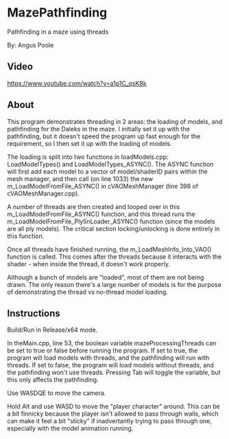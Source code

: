 # MazePathfinding
Pathfinding in a maze using threads

By: Angus Poole

## Video
https://www.youtube.com/watch?v=a1p1C_qsK8k

## About
This program demonstrates threading in 2 areas: the loading of models, and pathfinding for the Daleks in the maze. I initially set it up with the pathfinding, but it doesn't speed the program up fast enough for the requirement, so I then set it up with the loading of models.

The loading is split into two functions in loadModels.cpp: LoadModelTypes() and LoadModelTypes_ASYNC(). The ASYNC function will first add each model to a vector of model/shaderID pairs within the mesh manager, and then call (on line 1033) the new m_LoadModelFromFile_ASYNC() in cVAOMeshManager (line 398 of cVAOMeshManager.cpp).

A number of threads are then created and looped over in this m_LoadModelFromFile_ASYNC() function, and this thread runs the m_LoadModelFromFile_Ply5nLoader_ASYNC() function (since the models are all ply models). The critical section locking/unlocking is done entirely in this function.

Once all threads have finished running, the m_LoadMeshInfo_Into_VAO() function is called. This comes after the threads because it interacts with the shader - when inside the thread, it doesn't work properly.

Although a bunch of models are "loaded", most of them are not being drawn. The only reason there's a large number of models is for the purpose of demonstrating the thread vs no-thread model loading.

## Instructions
Build/Run in Release/x64 mode.

In theMain.cpp, line 53, the boolean variable mazeProcessingThreads can be set to true or false before running the program. If set to true, the program will load models with threads, and the pathfinding will run with threads. If set to false, the program will load models without threads, and the pathfinding won't use threads. Pressing Tab will toggle the variable, but this only affects the pathfinding.

Use WASDQE to move the camera.

Hold Alt and use WASD to move the "player character" around. This can be a bit finnicky because the player isn't allowed to pass through walls, which can make it feel a bit "sticky" if inadvertantly trying to pass through one, especially with the model animation running.